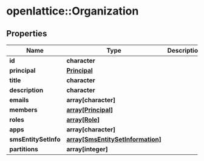 # openlattice::Organization

## Properties
Name | Type | Description | Notes
------------ | ------------- | ------------- | -------------
**id** | **character** |  | [optional] 
**principal** | [**Principal**](Principal.md) |  | [optional] 
**title** | **character** |  | [optional] 
**description** | **character** |  | [optional] 
**emails** | **array[character]** |  | [optional] 
**members** | [**array[Principal]**](Principal.md) |  | [optional] 
**roles** | [**array[Role]**](Role.md) |  | [optional] 
**apps** | **array[character]** |  | [optional] 
**smsEntitySetInfo** | [**array[SmsEntitySetInformation]**](SmsEntitySetInformation.md) |  | [optional] 
**partitions** | **array[integer]** |  | [optional] 


